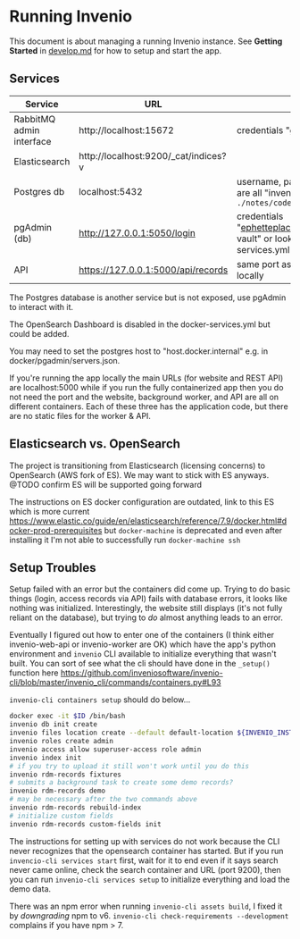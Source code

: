 # Running Invenio

This document is about managing a running Invenio instance. See **Getting Started** in [develop.md](develop.md) for how to setup and start the app.

## Services

| Service | URL | Notes |
|---------|-----|-------|
| RabbitMQ admin interface | http://localhost:15672 | credentials "guest/guest"
| Elasticsearch | http://localhost:9200/_cat/indices?v |
| Postgres db | localhost:5432 | username, password, & db name are all "invenio-vault", run `./notes/code-samples/dbconnect`
| pgAdmin (db) | http://127.0.0.1:5050/login | credentials "ephetteplace@cca.edu/invenio-vault" or look in docker-services.yml
| API | https://127.0.0.1:5000/api/records | same port as app if running locally

The Postgres database is another service but is not exposed, use pgAdmin to interact with it.

The OpenSearch Dashboard is disabled in the docker-services.yml but could be added.

You may need to set the postgres host to "host.docker.internal" e.g. in docker/pgadmin/servers.json.

If you're running the app locally the main URLs (for website and REST API) are localhost:5000 while if you run the fully containerized app then you do not need the port and the website, background worker, and API are all on different containers. Each of these three has the application code, but there are no static files for the worker & API.

## Elasticsearch vs. OpenSearch

The project is transitioning from Elasticsearch (licensing concerns) to OpenSearch (AWS fork of ES). We may want to stick with ES anyways. @TODO confirm ES will be supported going forward

The instructions on ES docker configuration are outdated, link to this ES which is more current https://www.elastic.co/guide/en/elasticsearch/reference/7.9/docker.html#docker-prod-prerequisites but `docker-machine` is deprecated and even after installing it I'm not able to successfully run `docker-machine ssh`

## Setup Troubles

Setup failed with an error but the containers did come up. Trying to do basic things (login, access records via API) fails with database errors, it looks like nothing was initialized. Interestingly, the website still displays (it's not fully reliant on the database), but trying to _do_ almost anything leads to an error.

Eventually I figured out how to enter one of the  containers (I think either invenio-web-api or invenio-worker are OK) which have the app's python environment and `invenio` CLI available to initialize everything that wasn't built. You can sort of see what the cli should have done in the `_setup()` function here https://github.com/inveniosoftware/invenio-cli/blob/master/invenio_cli/commands/containers.py#L93

`invenio-cli containers setup` should do below...

```sh
docker exec -it $ID /bin/bash
invenio db init create
invenio files location create --default default-location ${INVENIO_INSTANCE_PATH}/data
invenio roles create admin
invenio access allow superuser-access role admin
invenio index init
# if you try to upload it still won't work until you do this
invenio rdm-records fixtures
# submits a background task to create some demo records?
invenio rdm-records demo
# may be necessary after the two commands above
invenio rdm-records rebuild-index
# initialize custom fields
invenio rdm-records custom-fields init
```

The instructions for setting up with services do not work because the CLI never recognizes that the opensearch container has started. But if you run `invencio-cli services start` first, wait for it to end even if it says search never came online, check the search container and URL (port 9200), then you can run `invenio-cli services setup` to initialize everything and load the demo data.

There was an npm error when running `invenio-cli assets build`, I fixed it by _downgrading_ npm to v6. `invenio-cli check-requirements --development` complains if you have npm > 7.
